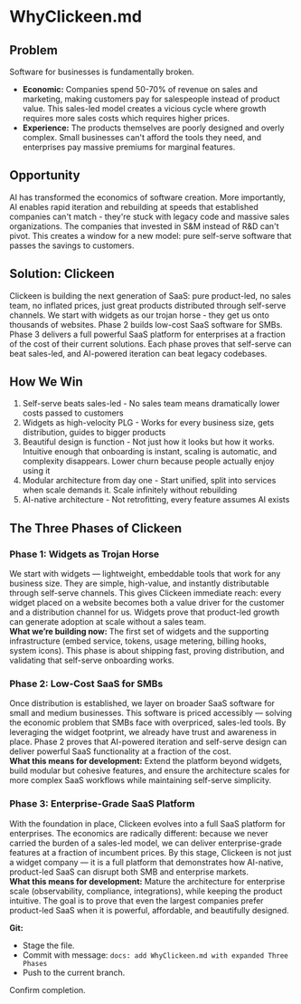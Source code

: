 # WhyClickeen.md

## Problem
Software for businesses is fundamentally broken. 
- **Economic:** Companies spend 50-70% of revenue on sales and marketing, making customers pay for salespeople instead of product value. This sales-led model creates a vicious cycle where growth requires more sales costs which requires higher prices.  
- **Experience:** The products themselves are poorly designed and overly complex. Small businesses can't afford the tools they need, and enterprises pay massive premiums for marginal features.

## Opportunity
AI has transformed the economics of software creation. More importantly, AI enables rapid iteration and rebuilding at speeds that established companies can't match - they're stuck with legacy code and massive sales organizations. The companies that invested in S&M instead of R&D can't pivot. This creates a window for a new model: pure self-serve software that passes the savings to customers.

## Solution: Clickeen
Clickeen is building the next generation of SaaS: pure product-led, no sales team, no inflated prices, just great products distributed through self-serve channels. We start with widgets as our trojan horse - they get us onto thousands of websites. Phase 2 builds low-cost SaaS software for SMBs. Phase 3 delivers a full powerful SaaS platform for enterprises at a fraction of the cost of their current solutions. Each phase proves that self-serve can beat sales-led, and AI-powered iteration can beat legacy codebases.

## How We Win
1. Self-serve beats sales-led - No sales team means dramatically lower costs passed to customers
2. Widgets as high-velocity PLG - Works for every business size, gets distribution, guides to bigger products
3. Beautiful design is function - Not just how it looks but how it works. Intuitive enough that onboarding is instant, scaling is automatic, and complexity disappears. Lower churn because people actually enjoy using it
4. Modular architecture from day one - Start unified, split into services when scale demands it. Scale infinitely without rebuilding
5. AI-native architecture - Not retrofitting, every feature assumes AI exists

## The Three Phases of Clickeen

### Phase 1: Widgets as Trojan Horse
We start with widgets — lightweight, embeddable tools that work for any business size. They are simple, high-value, and instantly distributable through self-serve channels. This gives Clickeen immediate reach: every widget placed on a website becomes both a value driver for the customer and a distribution channel for us. Widgets prove that product-led growth can generate adoption at scale without a sales team.  
**What we’re building now:** The first set of widgets and the supporting infrastructure (embed service, tokens, usage metering, billing hooks, system icons). This phase is about shipping fast, proving distribution, and validating that self-serve onboarding works.

### Phase 2: Low-Cost SaaS for SMBs
Once distribution is established, we layer on broader SaaS software for small and medium businesses. This software is priced accessibly — solving the economic problem that SMBs face with overpriced, sales-led tools. By leveraging the widget footprint, we already have trust and awareness in place. Phase 2 proves that AI-powered iteration and self-serve design can deliver powerful SaaS functionality at a fraction of the cost.  
**What this means for development:** Extend the platform beyond widgets, build modular but cohesive features, and ensure the architecture scales for more complex SaaS workflows while maintaining self-serve simplicity.

### Phase 3: Enterprise-Grade SaaS Platform
With the foundation in place, Clickeen evolves into a full SaaS platform for enterprises. The economics are radically different: because we never carried the burden of a sales-led model, we can deliver enterprise-grade features at a fraction of incumbent prices. By this stage, Clickeen is not just a widget company — it is a full platform that demonstrates how AI-native, product-led SaaS can disrupt both SMB and enterprise markets.  
**What this means for development:** Mature the architecture for enterprise scale (observability, compliance, integrations), while keeping the product intuitive. The goal is to prove that even the largest companies prefer product-led SaaS when it is powerful, affordable, and beautifully designed.

**Git:**  
- Stage the file.  
- Commit with message: `docs: add WhyClickeen.md with expanded Three Phases`  
- Push to the current branch.  

Confirm completion.